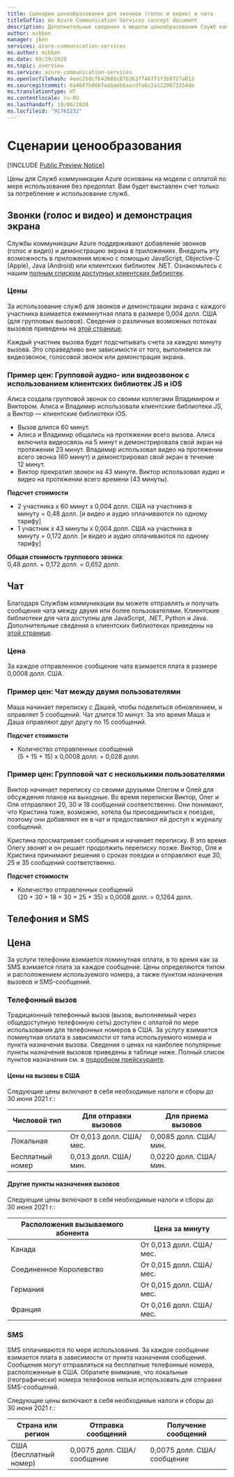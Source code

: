 ```yaml
---
title: Сценарии ценообразования для звонков (голос и видео) и чата
titleSuffix: An Azure Communication Services concept document
description: Дополнительные сведения о модели ценообразования Служб коммуникации.
author: mikben
manager: jken
services: azure-communication-services
ms.author: mikben
ms.date: 09/29/2020
ms.topic: overview
ms.service: azure-communication-services
ms.openlocfilehash: 4eec258cf642688c87b363ff467f1f368727a013
ms.sourcegitcommit: 6a4687b86b7aabaeb6aacdfa6c2a1229073254de
ms.translationtype: HT
ms.contentlocale: ru-RU
ms.lasthandoff: 10/06/2020
ms.locfileid: "91761232"
---
```

# <a name="pricing-scenarios"></a>Сценарии ценообразования

[!INCLUDE [Public Preview Notice](../includes/public-preview-include.md)]

<!--
> [!WARNING]
> This document is under construction and needs the following items to be addressed:
> - Looks like other resources point to a /pricing page that is managed by Commerce or Marketing? https://azure.microsoft.com/pricing/details/functions/ Should we? FOLLOWING UP WITH KRISTIN TO FIND THE RIGHT ACS PAGE
-->

Цены для Служб коммуникации Azure основаны на модели с оплатой по мере использования без предоплат. Вам будет выставлен счет только за потребление и использование служб.

## <a name="voicevideo-calling-and-screen-sharing"></a>Звонки (голос и видео) и демонстрация экрана

Службы коммуникации Azure поддерживают добавление звонков (голос и видео) и демонстрацию экрана в приложениях. Внедрить эту возможность в приложения можно с помощью JavaScript, Objective-C (Apple), Java (Android) или клиентских библиотек .NET. Ознакомьтесь с нашим [полным списком доступных клиентских библиотек](./sdk-options.md).

### <a name="pricing"></a>Цены

За использование служб для звонков и демонстрации экрана с каждого участника взимается ежеминутная плата в размере 0,004 долл. США (для групповых вызовов). Сведения о различных возможных потоках вызовов приведены на [этой странице](./call-flows.md).

Каждый участник вызова будет подсчитывать счета за каждую минуту вызова. Это справедливо вне зависимости от того, выполняется ли видеозвонок, голосовой звонок или демонстрация экрана.

### <a name="pricing-example-group-audiovideo-call-using-js-and-ios-client-libraries"></a>Пример цен: Групповой аудио- или видеозвонок с использованием клиентских библиотек JS и iOS

Алиса создала групповой звонок со своими коллегами Владимиром и Виктором. Алиса и Владимир использовали клиентские библиотеки JS, а Виктор — клиентские библиотеки iOS.

- Вызов длился 60 минут.
- Алиса и Владимир общались на протяжении всего вызова. Алиса включила видеосвязь на 5 минут и демонстрировала свой экран на протяжении 23 минут. Владимир использовал видео на протяжении всего звонка (60 минут) и демонстрировал свой экран в течение 12 минут.
- Виктор прекратил звонок на 43 минуте. Виктор использовал аудио и видео на протяжении всего времени (43 минуты).

**Подсчет стоимости**

- 2 участника x 60 минут x 0,004 долл. США на участника в минуту = 0,48 долл. [и видео и аудио оплачиваются по одному тарифу]
- 1 участник x 43 минуты x 0,004 долл. США на участника в минуту = 0,172 долл. [и видео и аудио оплачиваются по одному тарифу]

**Общая стоимость группового звонка**: 0,48 долл. + 0,172 долл. = 0,652 долл.

## <a name="chat"></a>Чат

Благодаря Службам коммуникации вы можете отправлять и получать сообщения чата между двумя или более пользователями. Клиентские библиотеки для чата доступны для JavaScript, .NET, Python и Java. Дополнительные сведения о клиентских библиотеках приведены на [этой странице](./sdk-options.md).

### <a name="price"></a>Цена

За каждое отправленное сообщение чата взимается плата в размере 0,0008 долл. США.

### <a name="pricing-example-chat-between-two-users"></a>Пример цен: Чат между двумя пользователями 

Маша начинает переписку с Дашей, чтобы поделиться обновлением, и оправляет 5 сообщений. Чат длится 10 минут. За это время Маша и Даша оправляют друг другу по 15 сообщений.

**Подсчет стоимости** 
- Количество отправленных сообщений (5 + 15 + 15) x 0,0008 долл. = 0,028 долл.

### <a name="pricing-example-group-chat-with-multiple-users"></a>Пример цен: Групповой чат с несколькими пользователями 

Виктор начинает переписку со своими друзьями Олегом и Олей для обсуждения планов на выходные. Во время переписки Виктор, Олег и Оля отправляют 20, 30 и 18 сообщений соответственно. Они понимают, что Кристина тоже, возможно, хотела бы присоединиться к поездке, поэтому они добавляют ее в чат и предоставляют ей доступ к журналу сообщений. 

Кристина просматривает сообщения и начинает переписку. В это время Олегу звонят и он решает продолжить переписку позже. Виктор, Оля и Кристина принимают решения о сроках поездки и отправляют еще 30, 25 и 35 сообщений соответственно.

**Подсчет стоимости** 

- Количество отправленных сообщений (20 + 30 + 18 + 30 + 25 + 35) x 0,0008 долл. = 0,1264 долл.


## <a name="telephony-and-sms"></a>Телефония и SMS

## <a name="price"></a>Цена 

За услуги телефонии взимается поминутная оплата, в то время как за SMS взимается плата за каждое сообщение. Цены определяются типом и расположением используемого номера, а также пунктом назначения вызовов и SMS-сообщений.

### <a name="telephone-calling"></a>Телефонный вызов

Традиционный телефонный вызов (вызов, выполняемый через общедоступную телефонную сеть) доступен с оплатой по мере использования для телефонных номеров в США. За услугу взимается поминутная оплата в зависимости от типа используемого номера и пункта назначения вызова. Сведения о ценах на наиболее популярные пункты назначения вызовов приведены в таблице ниже. Полный список пунктов назначения см. в [подробном прейскуранте](https://github.com/Azure/Communication/blob/master/pricing/communication-services-pstn-rates.csv).


#### <a name="united-states-calling-prices"></a>Цены на вызовы в США

Следующие цены включают в себя необходимые налоги и сборы до 30 июня 2021 г.:

|Числовой тип   |Для отправки вызовов   |Для приема вызовов|
|--------------|-----------|------------|
|Локальная     |От 0,013 долл. США/мес.       |0,0085 долл. США/мин.        |
|Бесплатный номер |0,013 долл. США/мин.   |0,0220 долл. США/мин. |

#### <a name="other-calling-destinations"></a>Другие пункты назначения вызовов

Следующие цены включают в себя необходимые налоги и сборы до 30 июня 2021 г.:

|Расположения вызываемого абонента   |Цена за минуту|
|-----------|------------|
|Канада     |От 0,013 долл. США/мес.   |
|Соединенное Королевство     |От 0,015 долл. США/мес.   |
|Германия     |От 0,015 долл. США/мес.   |
|Франция     |От 0,016 долл. США/мес.   |


### <a name="sms"></a>SMS

SMS оплачиваются по мере использования. За каждое сообщение взимается плата в зависимости от пункта назначения сообщения. Сообщения могут отправляться на бесплатные телефонные номера, расположенные в США. Обратите внимание, что локальные (географически) номера телефонов нельзя использовать для отправки SMS-сообщений.

Следующие цены включают в себя необходимые налоги и сборы до 30 июня 2021 г.:

|Страна или регион   |Отправка сообщений|Получение сообщений|
|-----------|------------|------------|
|США (бесплатный номер)    |0,0075 долл. США/сообщение   | 0,0075 долл. США/сообщение |